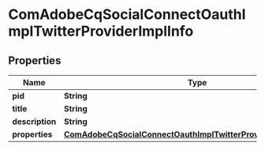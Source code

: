 

# ComAdobeCqSocialConnectOauthImplTwitterProviderImplInfo

## Properties

Name | Type | Description | Notes
------------ | ------------- | ------------- | -------------
**pid** | **String** |  |  [optional]
**title** | **String** |  |  [optional]
**description** | **String** |  |  [optional]
**properties** | [**ComAdobeCqSocialConnectOauthImplTwitterProviderImplProperties**](ComAdobeCqSocialConnectOauthImplTwitterProviderImplProperties.md) |  |  [optional]



